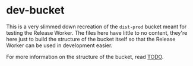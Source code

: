 # dev-bucket

This is a very slimmed down recreation of the `dist-prod` bucket meant for testing the Release Worker.
The files here have little to no content, they're here just to build the structure of the bucket itself so that the Release Worker can be used in development easier.

For more information on the structure of the bucket, read [TODO]().
